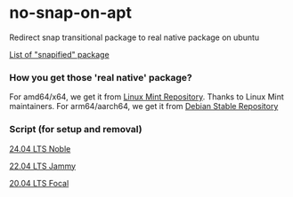 # no-snap-on-apt
Redirect snap transitional package to real native package on ubuntu

[List of "snapified" package](https://github.com/arfshl/no-snap-on-apt/blob/main/LIST.md)

### How you get those 'real native' package?
For amd64/x64, we get it from [Linux Mint Repository](http://packages.linuxmint.com/pool/upstream). Thanks to Linux Mint maintainers. For arm64/aarch64, we get it from [Debian Stable Repository](
https://www.debian.org/distrib/packages)

### Script (for setup and removal)
[24.04 LTS Noble](https://github.com/arfshl/no-snap-on-apt/tree/main/Noble)

[22.04 LTS Jammy](https://github.com/arfshl/no-snap-on-apt/tree/main/Jammy)

[20.04 LTS Focal](https://github.com/arfshl/no-snap-on-apt/tree/main/Focal)
